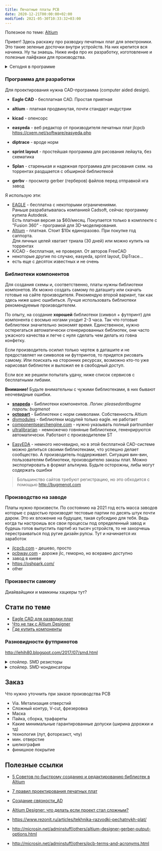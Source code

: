 ```yaml
---
title: Печатные платы PCB
date: 2020-12-21T00:00:00+02:00
modified: 2021-05-30T10:33:32+03:00
---
```


Полезное по теме: [Altium](./altium.md)


Привет! Здесь раскажу про разводку печатных плат для электроники. Это такие зеленые досточки внутри устройств. На них крепится вся начинка. Ну ты знаешь. Ниже инфа про их разработку, изготовление и полезные лайфхаки для производства.
<details markdown="1">
<summary markdown="0">Сегодня в программе</summary>
- тут появится навигация
{: toc }
</details>


### Программа для разработки
Для проектирования нужна CAD-программа (computer aided design).  
- **Eagle CAD** - бесплатная CAD. Простая приятная  
- **altium** - платная продвинутая, почти стандарт индустрии
- **kicad** - опенсорс
- **easyeda** - веб редактор от производителя печатных плат jlcpcb<br>
  <https://cxem.net/software/easyeda.php>
- **diptrace** - вроде норм
- **sprint layout** - простейшая программа для рисования лейаута, без схематика

- **Splan** - старенькая и надежная программа для рисования схем. на торрентах раздщается с обширной библиотекой
- **gerbv** - просмотр gerber (герберов) файлов перед отправкой нга завод

Я использую эти:
- [EAGLE](#eagle) - бесплатна с некоторыми ограничениями.  
  Раньше разрабатывалась компанией Cadsoft, сейчас программу купила Autodesk.  
  Есть платная версия за $60/месяц. Покупается только в комплекте с "Fusion 360" - програмой для 3D-моделирования.
- [Altium](#altium) - платная. Стоит $10к единоразово. При покупке год саппорта.  
  Для личных целей хватает триала (30 дней) или можно купить на торрентах
- KiCAD - бесплатная, не проверял. От авторов FreeCAD
- некоторые другие по случаю, easyeda, sprint layout, DipTrace...
- есть еще с десяток известных и не очень






### Библиотеки компонентов
Для создания схемы и, соответственно, платы нужны библиотеки компонетов. Их можно создать самому по даташиту или скачать готовые на сайте производителя. Рекомендую второй вариант, так как здесь ниже шанс ошибиться. Лучше использовать библиотеки рекомендуемые производителем.

По опыту, на создание **хорошей** библиотеки (символ + футпринт) для компонента с восмью ногами уходит 2-3 часа. Так что готовые библиотеки значительно экономят время. Единственное, нужно остерегаться автоматически сгенерированных библиотек, они часто ужасного качества и легче с нуля сделать чем делать из говна конфетку. 

Если производитель осилил только чертеж в даташите и не предоставляет ни символов ни футпринтов, то придется рисовать самому. Или поискать на сторонних ресурсах, возможно кто-то уже нарисовал библиотек и выложил ее в свободный доступ. 

Если все же решили попытать удачу, ниже список сервисов с бесплатными либами. 

**Внимание!** Будьте внимательны с чужими библиотеками, в них бывают неочевидные ошибки. 

* [**snapeda**](https://www.snapeda.com/home/) - Библиотеки компонентов. *Логин: pleasedontbugme пароль: bugmenot*
* [**octopart**](https://octopart.com/) - Библиотеки с норм символами. Собственность Altium
* [diymodules](https://www.diymodules.org/eagle-search?text=ESP8266&desc=1) - библиотеки модулей только eagle. не работает
* [componentsearchengine.com](https://componentsearchengine.com/part-view/CC1101RGPR/Texas%20Instruments) - нужно указывать полный partnumber
* [ultralibrarian](https://ultralibrarian.com) - немножечко говняные библиоткеки, гененрируются автоматически. Работают с производителем ST
- [EasyEDA](https://easyeda.com/) - немного неочевидно, но в этой бесплатной CAD-системе можно делиться своими библиотеками, что успешно делает сообщество. А производитель поддерживает. Ситуация вин-вин, пользователям библиотеки, производителю заказы плат. Можно экспортировать в формат альтиума. Будьте осторожны, либы могут содержать ошибки

> Большинство сайтов требуют регистрацию, но это обходится с помощью <http://bugmenot.com>


### Производство на заводе
Платы нужно произвести. По состоянию на 2021 год есть масса заводов которые с радостью производят тестовые партии по десять штук почти даром. Это их вложение на будущее, такая субсидию для тебя. Ведь когда ты настроишь все свои процессы под определенный завод и будешь готов выпустить партиб из тысяч устройств, то не захорчешь перестраиваться под ругие дизайн рулсы. Тут и начинается их заработок
* [jlcpcb.com](https://jlcpcb.com) - дешево, просто
* [pcbway.com](https://pcbway.com) - дороже jlc, геморно, но всеравно доступно
* завод в киеве
* <https://oshpark.com/>
* other

### Произвести самому
Диайвайщики и мамкины хацкеры тут?

## Стати по теме
- [Eagle CAD для разводки плат](./eagle-cad.md)
- [Что не так с Altium Designer](./altium-designer.md)
- [Где купить компоненты](./buy-parts.md)

### Разновидности футпринотов
<http://lehih80.blogspot.com/2017/07/smd.html>

<details markdown="1"><summary markdown="0">спойлер. SMD резисторы</summary>
![image](https://user-images.githubusercontent.com/17731587/125964908-1f234bae-b865-4f63-bde5-f72e4305fa06.png)
</details>
<details markdown="1">
<summary markdown="0">спойлер. SMD-конденсаторы</summary>
![image](https://user-images.githubusercontent.com/17731587/125965015-2595e13e-57ab-4de5-bdd0-0e9386b8d625.png)
</details>

## Заказ
Что нужно уточнить при заказе производства PCB
- Via. Метализация отверстий
- Сложный контур, V-cut, фрезеровка
- Маска
- Пайка, сборка, трафареты
- Какие минимальные гарантированные допуски (ширина дорожки и тд)
- технология (лут, фоторезист, чпу)
- мин. отверстие
- шелкография
- финишное покрытие


## Полезные ссылки
- [5 Советов по быстрому созданию и редактированию библиотек в Altium](http://sapr-journal.ru/uroki-altium/5-sovetov-po-bystromu-sozdaniyu-i-redaktirovaniyu-bibliotek-v-altium-designer-14/)
- [7 правил проектирования печатных плат](https://habr.com/ru/post/414141/)
- [Создание связности_AD
](https://www.altium.com/ru/documentation/altium-designer/creating-connectivity-ad?version=18.1)
- [Altium Designer: что делать если проект стал сложным?](https://habr.com/ru/post/426951/)
- <https://www.rezonit.ru/articles/tekhnika-razvodki-pechatnykh-plat/>

- <http://microsin.net/adminstuff/others/altium-designer-gerber-output-options.html>
- <http://microsin.net/adminstuff/others/pcb-terms-and-acronyms.html>
